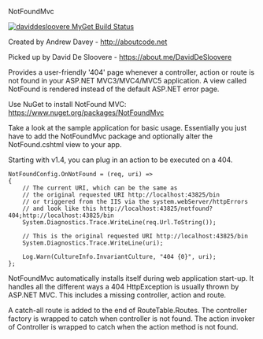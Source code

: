 NotFoundMvc

[![daviddesloovere MyGet Build Status](https://www.myget.org/BuildSource/Badge/daviddesloovere?identifier=42e5a458-d3c2-4b20-a5e3-bf0a09d580aa)](https://www.myget.org/)

Created by Andrew Davey - http://aboutcode.net

Picked up by David De Sloovere - https://about.me/DavidDeSloovere

Provides a user-friendly '404' page whenever a controller, action or route is not found in your ASP.NET MVC3/MVC4/MVC5 application.
A view called NotFound is rendered instead of the default ASP.NET error page.

Use NuGet to install NotFound MVC: https://www.nuget.org/packages/NotFoundMvc

Take a look at the sample application for basic usage. 
Essentially you just have to add the NotFoundMvc package and optionally alter the NotFound.cshtml view to your app.

Starting with v1.4, you can plug in an action to be executed on a 404.

    NotFoundConfig.OnNotFound = (req, uri) =>
    {
        // The current URI, which can be the same as 
        // the original requested URI http://localhost:43825/bin
        // or triggered from the IIS via the system.webServer/httpErrors
        // and look like this http://localhost:43825/notfound?404;http://localhost:43825/bin
        System.Diagnostics.Trace.WriteLine(req.Url.ToString());
    
        // This is the original requested URI http://localhost:43825/bin
        System.Diagnostics.Trace.WriteLine(uri);
    
        Log.Warn(CultureInfo.InvariantCulture, "404 {0}", uri);
    };

NotFoundMvc automatically installs itself during web application start-up. It handles all the different ways a 404 HttpException is usually thrown by ASP.NET MVC. This includes a missing controller, action and route.

A catch-all route is added to the end of RouteTable.Routes.
The controller factory is wrapped to catch when controller is not found.
The action invoker of Controller is wrapped to catch when the action method is not found.
